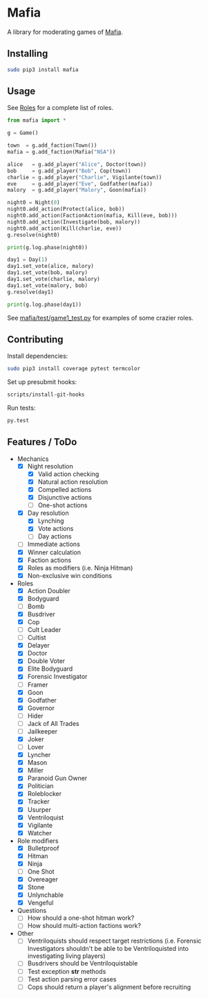 # Mafia

A library for moderating games of [Mafia](http://wiki.mafiascum.net/).


## Installing

```sh
sudo pip3 install mafia
```


## Usage

See [Roles](doc/roles.md) for a complete list of roles.

```python
from mafia import *

g = Game()

town  = g.add_faction(Town())
mafia = g.add_faction(Mafia("NSA"))

alice   = g.add_player("Alice", Doctor(town))
bob     = g.add_player("Bob", Cop(town))
charlie = g.add_player("Charlie", Vigilante(town))
eve     = g.add_player("Eve", Godfather(mafia))
malory  = g.add_player("Malory", Goon(mafia))

night0 = Night(0)
night0.add_action(Protect(alice, bob))
night0.add_action(FactionAction(mafia, Kill(eve, bob)))
night0.add_action(Investigate(bob, malory))
night0.add_action(Kill(charlie, eve))
g.resolve(night0)

print(g.log.phase(night0))

day1 = Day(1)
day1.set_vote(alice, malory)
day1.set_vote(bob, malory)
day1.set_vote(charlie, malory)
day1.set_vote(malory, bob)
g.resolve(day1)

print(g.log.phase(day1))
```

See [mafia/test/game1_test.py](mafia/test/game1_test.py) for examples of some crazier roles.


## Contributing

Install dependencies:
```sh
sudo pip3 install coverage pytest termcolor
```

Set up presubmit hooks:
```sh
scripts/install-git-hooks
```

Run tests:
```sh
py.test
```


## Features / ToDo

- Mechanics
  - [x] Night resolution
    - [x] Valid action checking
    - [x] Natural action resolution
    - [x] Compelled actions
    - [X] Disjunctive actions
    - [ ] One-shot actions
  - [x] Day resolution
    - [x] Lynching
    - [x] Vote actions
    - [ ] Day actions
  - [ ] Immediate actions
  - [x] Winner calculation
  - [x] Faction actions
  - [x] Roles as modifiers (i.e. Ninja Hitman)
  - [x] Non-exclusive win conditions
- Roles
  - [x] Action Doubler
  - [x] Bodyguard
  - [ ] Bomb
  - [x] Busdriver
  - [x] Cop
  - [ ] Cult Leader
  - [ ] Cultist
  - [x] Delayer
  - [x] Doctor
  - [x] Double Voter
  - [x] Elite Bodyguard
  - [x] Forensic Investigator
  - [ ] Framer
  - [x] Goon
  - [x] Godfather
  - [x] Governor
  - [ ] Hider
  - [ ] Jack of All Trades
  - [ ] Jailkeeper
  - [x] Joker
  - [ ] Lover
  - [x] Lyncher
  - [x] Mason
  - [x] Miller
  - [x] Paranoid Gun Owner
  - [x] Politician
  - [x] Roleblocker
  - [x] Tracker
  - [x] Usurper
  - [x] Ventriloquist
  - [x] Vigilante
  - [x] Watcher
- Role modifiers
  - [x] Bulletproof
  - [x] Hitman
  - [x] Ninja
  - [ ] One Shot
  - [x] Overeager
  - [x] Stone
  - [x] Unlynchable
  - [x] Vengeful
- Questions
  - [ ] How should a one-shot hitman work?
  - [ ] How should multi-action factions work?
- Other
  - [ ] Ventriloquists should respect target restrictions (i.e. Forensic Investigators shouldn't be able to be Ventriloquisted into investigating living players)
  - [ ] Busdrivers should be Ventriloquistable
  - [ ] Test exception __str__ methods
  - [ ] Test action parsing error cases
  - [ ] Cops should return a player's alignment before recruiting
